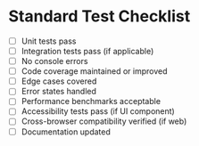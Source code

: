 # Standard Test Checklist

- [ ] Unit tests pass
- [ ] Integration tests pass (if applicable)
- [ ] No console errors
- [ ] Code coverage maintained or improved
- [ ] Edge cases covered
- [ ] Error states handled
- [ ] Performance benchmarks acceptable
- [ ] Accessibility tests pass (if UI component)
- [ ] Cross-browser compatibility verified (if web)
- [ ] Documentation updated